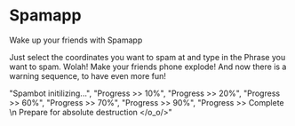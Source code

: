 # Spamapp
Wake up your friends with Spamapp

Just select the coordinates you want to spam at and type in the Phrase you want to spam.
Wolah! Make your friends phone explode!
And now there is a warning sequence, to have even more fun!

"Spambot initilizing...",
    "Progress >> 10%", 
    "Progress >> 20%", 
    "Progress >> 60%", 
    "Progress >> 70%", 
    "Progress >> 90%",
    "Progress >> Complete \n Prepare for absolute destruction </o_o/>" 